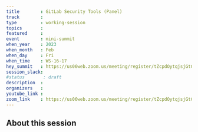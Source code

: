 ```yaml
---
title        : GitLab Security Tools (Panel)  
track        :
type         : working-session
topics       :
featured     :
event        : mini-summit
when_year    : 2023
when_month   : Feb
when_day     : Fri
when_time    : WS-16-17
hey_summit   : https://us06web.zoom.us/meeting/register/tZcpdOytqjsjGtGVZZYtvfupqXy2XSwh2Ndx
session_slack:
#status       : draft
description  :
organizers   :
youtube_link :
zoom_link    : https://us06web.zoom.us/meeting/register/tZcpdOytqjsjGtGVZZYtvfupqXy2XSwh2Ndx
---
```


## About this session
